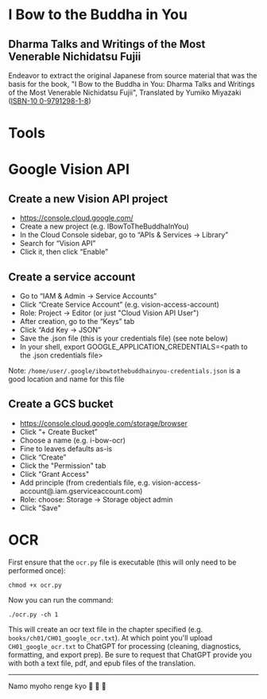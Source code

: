 # I Bow to the Buddha in You
## Dharma Talks and Writings of the Most Venerable Nichidatsu Fujii

Endeavor to extract the original Japanese from source material that was the basis for the book, "I Bow to the Buddha in You: Dharma Talks and Writings of the Most Venerable Nichidatsu Fujii", Translated by Yumiko Miyazaki ([ISBN-10 0-9791298-1-8](https://www.amazon.com/Bow-Buddha-You-Venerable-Nichidatsu/dp/B003TT830S/))

# Tools

# Google Vision API

## Create a new Vision API project

- https://console.cloud.google.com/
- Create a new project (e.g. IBowToTheBuddhaInYou)
- In the Cloud Console sidebar, go to “APIs & Services → Library”
- Search for “Vision API”
- Click it, then click “Enable”

## Create a service account

- Go to “IAM & Admin → Service Accounts”
- Click “Create Service Account” (e.g. vision-access-account)
- Role: Project → Editor (or just "Cloud Vision API User")
- After creation, go to the “Keys” tab
- Click “Add Key → JSON”
- Save the .json file (this is your credentials file) (see note below)
- In your shell, export GOOGLE_APPLICATION_CREDENTIALS=<path to the .json credentials file>

Note: `/home/user/.google/ibowtothebuddhainyou-credentials.json` is a good location and name for this file

## Create a GCS bucket

- https://console.cloud.google.com/storage/browser
- Click “+ Create Bucket”
- Choose a name (e.g. i-bow-ocr)
- Fine to leaves defaults as-is
- Click “Create”
- Click the "Permission" tab
- Click "Grant Access"
- Add principle (from credentials file, e.g. vision-access-account@<project-id>.iam.gserviceaccount.com)
- Role: choose: Storage -> Storage object admin
- Click "Save"

# OCR

First ensure that the `ocr.py` file is executable (this will only need to be performed once):

```
chmod +x ocr.py
```

Now you can run the command:

```
./ocr.py -ch 1
```

This will create an ocr text file in the chapter specified (e.g. `books/ch01/CH01_google_ocr.txt`). At which point you'll upload `CH01_google_ocr.txt` to ChatGPT for processing (cleaning, diagnostics, formatting, and export prep). Be sure to request that ChatGPT provide you with both a text file, pdf, and epub files of the translation.

***
Namo myoho renge kyo :pray: :pray: :pray:

